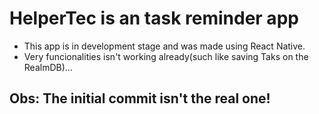 # HelperTec is an task reminder app

- This app is in development stage and was made using React Native.
- Very funcionalities isn't working already(such like saving Taks on the RealmDB)...

## Obs: The initial commit isn't the real one!
